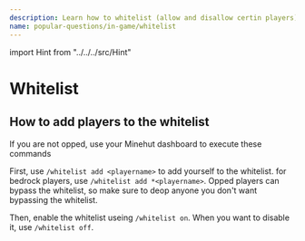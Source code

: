 ```yaml
---
description: Learn how to whitelist (allow and disallow certin players) on your server.
name: popular-questions/in-game/whitelist
---
```


import Hint from "../../../src/Hint"

# Whitelist

## How to add players to the whitelist

<Hint style="warning">
If you are not opped, use your Minehut dashboard to execute these commands
</Hint>

First, use `/whitelist add <playername>` to add yourself to the whitelist. for bedrock players, use `/whitelist add *<playername>`. Opped players can bypass the whitelist, so make sure to deop anyone you don't want bypassing the whitelist.

Then, enable the whitelist useing `/whitelist on`. When you want to disable it, use `/whitelist off`.

